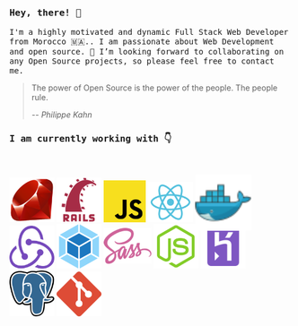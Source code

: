 ### <samp>Hey, there! 👋 </samp>

<samp>I'm a highly motivated and dynamic Full Stack Web Developer from Morocco 🇲🇦.. I am passionate about Web Development and open source. 🤗 I’m looking forward to collaborating on any Open Source projects, so please feel free to contact me.</samp>

> The power of Open Source is the power of the people. The people rule.
>
> -- <cite>Philippe Kahn</cite>

### <samp>I am currently working with 👇 </samp>

<br />
<a href="https://www.ruby-lang.org/en/" taget="_blank"><img src='icons/ruby.svg' width="80"/></a>
<a href="https://rubyonrails.org/" taget="_blank"><img src='icons/rails.svg' width="80"/></a>
<a href="https://www.javascript.com/" taget="_blank"><img src='icons/javascript.svg' width="75"/></a>
<a href="https://reactjs.org/" taget="_blank"><img src='icons/react.svg' width="80"/></a>
<a href="https://docker.com/" taget="_blank"><img src='icons/docker.svg' width="100" style="position: relative; top: 15px"/></a>
<a href="https://redux.js.org/" taget="_blank"><img src='icons/redux.svg' width="80"/></a>
<a href="https://webpack.js.org/" taget="_blank"><img src='icons/webpack.svg' width="80"/></a>
<a href="https://sass-lang.com/" taget="_blank"><img src='icons/sass.svg' width="85" style="position: relative; bottom: 9px"/></a>
<a href="https://nodejs.org/" taget="_blank"><img src='icons/node-js.svg' width="80"/></a>
<a href="https://www.heroku.com/" taget="_blank"><img src='icons/heroku.svg' width="80"/></a>
<a href="https://www.postgresql.org/" taget="_blank"><img src='icons/postgresql.svg' width="80"/></a>
<a href="https://git-scm.com/" taget="_blank"><img src='icons/git.svg' width="80"/></a>
